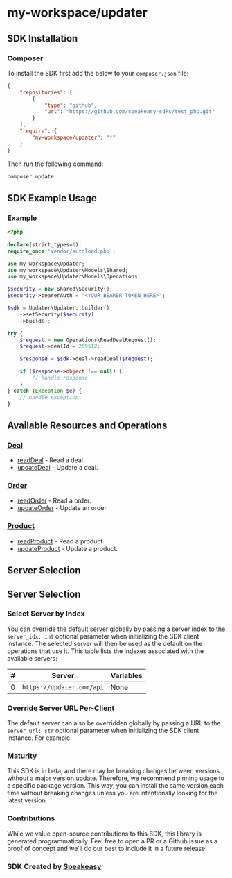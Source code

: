 # my-workspace/updater

<!-- Start SDK Installation [installation] -->
## SDK Installation

### Composer

To install the SDK first add the below to your `composer.json` file:

```json
{
    "repositories": [
        {
            "type": "github",
            "url": "https://github.com/speakeasy-sdks/test_php.git"
        }
    ],
    "require": {
        "my-workspace/updater": "*"
    }
}
```

Then run the following command:

```bash
composer update
```
<!-- End SDK Installation [installation] -->

<!-- Start SDK Example Usage [usage] -->
## SDK Example Usage

### Example

```php
<?php

declare(strict_types=1);
require_once 'vendor/autoload.php';

use my_workspace\Updater;
use my_workspace\Updater\Models\Shared;
use my_workspace\Updater\Models\Operations;

$security = new Shared\Security();
$security->bearerAuth = '<YOUR_BEARER_TOKEN_HERE>';

$sdk = Updater\Updater::builder()
    ->setSecurity($security)
    ->build();

try {
    $request = new Operations\ReadDealRequest();
    $request->dealId = 259512;

    $response = $sdk->deal->readDeal($request);

    if ($response->object !== null) {
        // handle response
    }
} catch (Exception $e) {
    // handle exception
}

```
<!-- End SDK Example Usage [usage] -->

<!-- Start Available Resources and Operations [operations] -->
## Available Resources and Operations

### [Deal](docs/sdks/deal/README.md)

* [readDeal](docs/sdks/deal/README.md#readdeal) - Read a deal.
* [updateDeal](docs/sdks/deal/README.md#updatedeal) - Update a deal.

### [Order](docs/sdks/order/README.md)

* [readOrder](docs/sdks/order/README.md#readorder) - Read a order.
* [updateOrder](docs/sdks/order/README.md#updateorder) - Update an order.

### [Product](docs/sdks/product/README.md)

* [readProduct](docs/sdks/product/README.md#readproduct) - Read a product.
* [updateProduct](docs/sdks/product/README.md#updateproduct) - Update a product.
<!-- End Available Resources and Operations [operations] -->



<!-- Start Server Selection [server] -->
## Server Selection

## Server Selection

### Select Server by Index

You can override the default server globally by passing a server index to the `server_idx: int` optional parameter when initializing the SDK client instance. The selected server will then be used as the default on the operations that use it. This table lists the indexes associated with the available servers:

| # | Server | Variables |
| - | ------ | --------- |
| 0 | `https://updater.com/api` | None |




### Override Server URL Per-Client

The default server can also be overridden globally by passing a URL to the `server_url: str` optional parameter when initializing the SDK client instance. For example:
<!-- End Server Selection [server] -->

<!-- Placeholder for Future Speakeasy SDK Sections -->



### Maturity

This SDK is in beta, and there may be breaking changes between versions without a major version update. Therefore, we recommend pinning usage
to a specific package version. This way, you can install the same version each time without breaking changes unless you are intentionally
looking for the latest version.

### Contributions

While we value open-source contributions to this SDK, this library is generated programmatically.
Feel free to open a PR or a Github issue as a proof of concept and we'll do our best to include it in a future release!

### SDK Created by [Speakeasy](https://docs.speakeasyapi.dev/docs/using-speakeasy/client-sdks)
